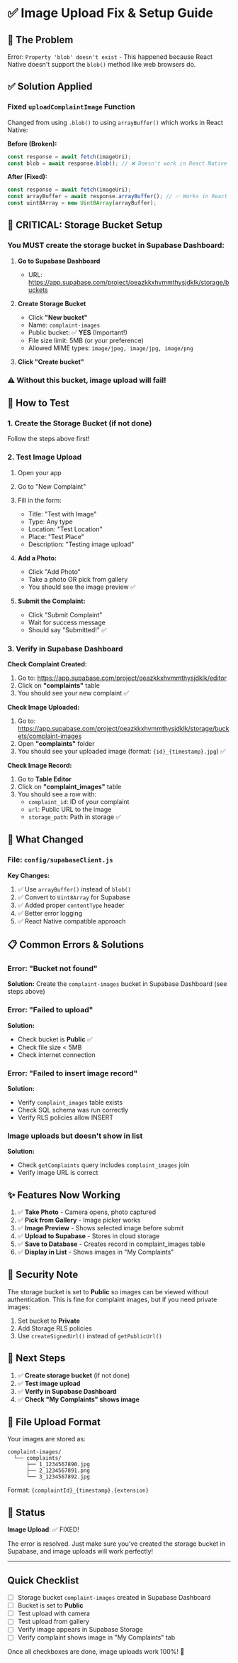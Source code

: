 # ✅ Image Upload Fix & Setup Guide

## 🐛 The Problem
Error: `Property 'blob' doesn't exist` - This happened because React Native doesn't support the `blob()` method like web browsers do.

## ✅ Solution Applied

### Fixed `uploadComplaintImage` Function
Changed from using `.blob()` to using `arrayBuffer()` which works in React Native:

**Before (Broken):**
```javascript
const response = await fetch(imageUri);
const blob = await response.blob(); // ❌ Doesn't work in React Native
```

**After (Fixed):**
```javascript
const response = await fetch(imageUri);
const arrayBuffer = await response.arrayBuffer(); // ✅ Works in React Native
const uint8Array = new Uint8Array(arrayBuffer);
```

## 🔧 CRITICAL: Storage Bucket Setup

### You MUST create the storage bucket in Supabase Dashboard:

1. **Go to Supabase Dashboard**
   - URL: https://app.supabase.com/project/oeazkkxhvmmthysjdklk/storage/buckets

2. **Create Storage Bucket**
   - Click **"New bucket"**
   - Name: `complaint-images`
   - Public bucket: ✅ **YES** (Important!)
   - File size limit: 5MB (or your preference)
   - Allowed MIME types: `image/jpeg, image/jpg, image/png`

3. **Click "Create bucket"**

### ⚠️ Without this bucket, image upload will fail!

## 🧪 How to Test

### 1. Create the Storage Bucket (if not done)
Follow the steps above first!

### 2. Test Image Upload
1. Open your app
2. Go to "New Complaint"
3. Fill in the form:
   - Title: "Test with Image"
   - Type: Any type
   - Location: "Test Location"
   - Place: "Test Place"
   - Description: "Testing image upload"

4. **Add a Photo:**
   - Click "Add Photo"
   - Take a photo OR pick from gallery
   - You should see the image preview ✅

5. **Submit the Complaint:**
   - Click "Submit Complaint"
   - Wait for success message
   - Should say "Submitted!" ✅

### 3. Verify in Supabase Dashboard

**Check Complaint Created:**
1. Go to: https://app.supabase.com/project/oeazkkxhvmmthysjdklk/editor
2. Click on **"complaints"** table
3. You should see your new complaint ✅

**Check Image Uploaded:**
1. Go to: https://app.supabase.com/project/oeazkkxhvmmthysjdklk/storage/buckets/complaint-images
2. Open **"complaints"** folder
3. You should see your uploaded image (format: `{id}_{timestamp}.jpg`) ✅

**Check Image Record:**
1. Go to **Table Editor**
2. Click on **"complaint_images"** table
3. You should see a row with:
   - `complaint_id`: ID of your complaint
   - `url`: Public URL to the image
   - `storage_path`: Path in storage ✅

## 🎯 What Changed

### File: `config/supabaseClient.js`

**Key Changes:**
1. ✅ Use `arrayBuffer()` instead of `blob()`
2. ✅ Convert to `Uint8Array` for Supabase
3. ✅ Added proper `contentType` header
4. ✅ Better error logging
5. ✅ React Native compatible approach

## 📋 Common Errors & Solutions

### Error: "Bucket not found"
**Solution:** Create the `complaint-images` bucket in Supabase Dashboard (see steps above)

### Error: "Failed to upload"
**Solution:** 
- Check bucket is **Public** ✅
- Check file size < 5MB
- Check internet connection

### Error: "Failed to insert image record"
**Solution:**
- Verify `complaint_images` table exists
- Check SQL schema was run correctly
- Verify RLS policies allow INSERT

### Image uploads but doesn't show in list
**Solution:**
- Check `getComplaints` query includes `complaint_images` join
- Verify image URL is correct

## ✨ Features Now Working

1. ✅ **Take Photo** - Camera opens, photo captured
2. ✅ **Pick from Gallery** - Image picker works
3. ✅ **Image Preview** - Shows selected image before submit
4. ✅ **Upload to Supabase** - Stores in cloud storage
5. ✅ **Save to Database** - Creates record in complaint_images table
6. ✅ **Display in List** - Shows images in "My Complaints"

## 🔐 Security Note

The storage bucket is set to **Public** so images can be viewed without authentication. This is fine for complaint images, but if you need private images:

1. Set bucket to **Private**
2. Add Storage RLS policies
3. Use `createSignedUrl()` instead of `getPublicUrl()`

## 🚀 Next Steps

1. ✅ **Create storage bucket** (if not done)
2. ✅ **Test image upload**
3. ✅ **Verify in Supabase Dashboard**
4. ✅ **Check "My Complaints" shows image**

## 📝 File Upload Format

Your images are stored as:
```
complaint-images/
  └── complaints/
      ├── 1_1234567890.jpg
      ├── 2_1234567891.png
      └── 3_1234567892.jpg
```

Format: `{complaintId}_{timestamp}.{extension}`

## 🎊 Status

**Image Upload**: ✅ FIXED!

The error is resolved. Just make sure you've created the storage bucket in Supabase, and image uploads will work perfectly!

---

## Quick Checklist

- [ ] Storage bucket `complaint-images` created in Supabase Dashboard
- [ ] Bucket is set to **Public**
- [ ] Test upload with camera
- [ ] Test upload from gallery
- [ ] Verify image appears in Supabase Storage
- [ ] Verify complaint shows image in "My Complaints" tab

Once all checkboxes are done, image uploads work 100%! 🎉
